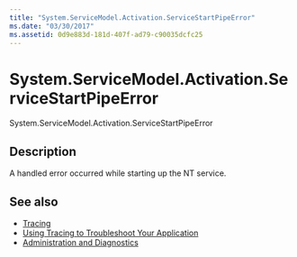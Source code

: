 ```yaml
---
title: "System.ServiceModel.Activation.ServiceStartPipeError"
ms.date: "03/30/2017"
ms.assetid: 0d9e883d-181d-407f-ad79-c90035dcfc25
---
```

# System.ServiceModel.Activation.ServiceStartPipeError
System.ServiceModel.Activation.ServiceStartPipeError  
  
## Description  
 A handled error occurred while starting up the NT service.  
  
## See also

- [Tracing](../../../../../docs/framework/wcf/diagnostics/tracing/index.md)
- [Using Tracing to Troubleshoot Your Application](../../../../../docs/framework/wcf/diagnostics/tracing/using-tracing-to-troubleshoot-your-application.md)
- [Administration and Diagnostics](../../../../../docs/framework/wcf/diagnostics/index.md)
